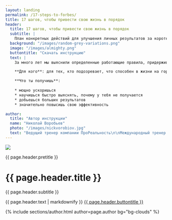 ```yaml
---
layout: landing
permalink: /17-steps-to-forbes/
title: 17 шагов, чтобы привести свою жизнь в порядок
header: 
  title: 17 шагов, чтобы привести свою жизнь в порядок
  subtitle: |
    План конкретных действий для улучшения личных результатов за короткий срок
  background: "/images/random-grey-variations.png"
  image: "/images/almighty.png"
  buttontitle: "Скачать инструкцию"
  text: |
    За много лет мы выяснили определенные работающие правила, придерживаясь которых ты однозначно обречен на успех

    **Для кого**: для тех, кто подозревает, что способен в жизни на гораздо большее

    **Что ты получишь**:
 
    * мощно ускоришься  
    * научишься быстро выяснять, почему у тебя не получается  
    * добьешься больших результатов  
    * значительно повысишь свою эффективность

author: 
  title: "Автор инструкции"
  name: "Николай Воробьев"
  photo: "/images/nickvorobiov.jpg"
  text: "Ведущий тренер компании ПроРеальность\n\nМеждународный тренер и коуч с 12-летним опытом\n\nВедущий и тренер в 4 телевизионных и радио шоу об отношениях и личной эффективности\n\nАвтор 5 книг и 15 тренингов об отношениях, мотивации, уверенности, бизнесе, продажах и личной эффективности\n\nПровёл тренинги более чем в 20 городах России и Европы"
---
```


<div class="section bg-primary" style="background-image: url({{ page.header.background }});">
  <div class="container">
    <div class="row">
      <div class="col-xs-5">
        <img class="img-responsive" src="{{ page.header.image }}" />
      </div>
      <div class="col-xs-7">
        <p>{{ page.header.pretitle }}</p>
        <h1 class="text-sun-flower">{{ page.header.title }}</h1>
        <p class="lead">
          {{ page.header.subtitle }}
        </p>
        {{ page.header.text | markdownify }}
        <a class="btn btn-info btn-lg" href="http://prorealnost.com/shot/58">{{ page.header.buttontitle }}</a>
      </div>
    </div>
  </div>
</div>

{% include sections/author.html author=page.author bg="bg-clouds" %}
